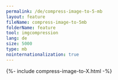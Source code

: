 ```yaml
---
permalink: /de/compress-image-to-5-mb
layout: feature
fileName: compress-image-to-5mb
folderName: feature
tool: imgcompression
lang: de
size: 5000
type: mb
nointernationalization: true
---
```

{%- include compress-image-to-X.html -%}       
